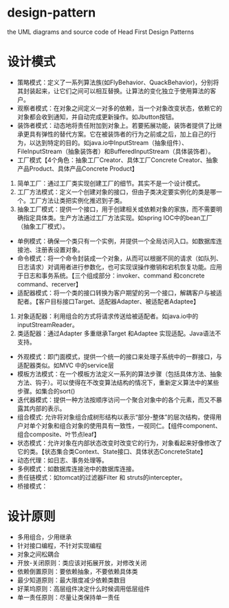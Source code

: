 # design-pattern
the UML diagrams and source code of Head First Design Patterns

# 设计模式
- 策略模式：定义了一系列算法族(如FlyBehavior、QuackBehavior)，分别将其封装起来，让它们之间可以相互替换。让算法的变化独立于使用算法的客户。
- 观察者模式：在对象之间定义一对多的依赖，当一个对象改变状态，依赖它的对象都会收到通知，并自动完成更新操作。如Jbutton按钮。
- 装饰者模式：动态地将责任附加到对象上。若要拓展功能，装饰者提供了比继承更具有弹性的替代方案。它在被装饰者的行为之前或之后，加上自己的行为，以达到特定的目的。如java.io中InputStream（抽象组件）、FileInputStream（抽象装饰者）和BufferedInputStream（具体装饰者）。
- 工厂模式【4个角色：抽象工厂Creator、具体工厂Concrete Creator、抽象产品Product、具体产品Concrete Product】
1. 简单工厂：通过工厂类实现创建工厂的细节。其实不是一个设计模式。
2. 工厂方法模式：定义一个创建对象的接口，但由子类决定要实例化的类是哪一个。工厂方法让类把实例化推迟到子类。
2. 抽象工厂模式：提供一个接口，用于创建相关或依赖对象的家族，而不需要明确指定具体类。生产方法通过工厂方法实现。如spring IOC中的bean工厂（抽象工厂模式）。
- 单例模式：确保一个类只有一个实例，并提供一个全局访问入口。如数据库连接池、注册表设置对象。
- 命令模式：将一个命令封装成一个对象，从而可以根据不同的请求（如队列、日志请求）对调用者进行参数化，也可实现误操作撤销和宕机恢复功能。应用于日志和事务系统。【三个组成部分：invoker、command 和concrete command、recerver】
- 适配器模式：将一个类的接口转换为客户期望的另一个接口，解耦客户与被适配者。【客户目标接口Target、适配器Adapter、被适配者Adaptee】
1. 对象适配器：利用组合的方式将请求传送给被适配者。如java.io中的inputStreamReader。
2. 类适配器：通过Adapter 多重继承Target 和Adaptee 实现适配。Java语法不支持。
- 外观模式：即门面模式，提供一个统一的接口来处理子系统中的一群接口，与适配器类似。如MVC 中的service层
- 模板方法模式：在一个模板方法定义一系列的算法步骤（包括具体方法、抽象方法、钩子）。可以使得在不改变算法结构的情况下，重新定义算法中的某些步骤。如集合的sort()
- 迭代器模式：提供一种方法按顺序访问一个聚合对象中的各个元素，而又不暴露其内部的表示。
- 组合模式: 允许将对象组合成树形结构以表示“部分-整体”的层次结构，使得用户对单个对象和组合对象的使用具有一致性，一视同仁。【组件component、组合composite、叶节点leaf】
- 状态模式：允许对象在内部状态改变时改变它的行为，对象看起来好像修改了它的类。【状态集合类Context、State接口、具体状态ConcreteState】
- 动态代理：如日志、事务处理等。
- 多例模式：如数据库连接池中的数据库连接。
- 责任链模式：如tomcat的过滤器Filter 和 struts的intercepter。
- 桥接模式：

# 设计原则
- 多用组合，少用继承
- 针对接口编程，不针对实现编程
- 对象之间松耦合
- 开放-关闭原则：类应该对拓展开放，对修改关闭
- 依赖倒置原则：要依赖抽象，不要依赖具体类
- 最少知道原则：最大限度减少依赖类数目
- 好莱坞原则：高层组件决定什么时候调用低层组件
- 单一责任原则：尽量让类保持单一责任
